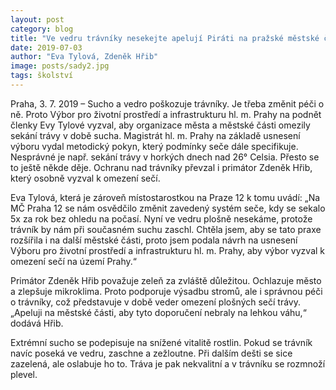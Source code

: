 ```yaml
---
layout: post
category: blog
title: "Ve vedru trávníky nesekejte apelují Piráti na pražské městské části"
date: 2019-07-03
author: "Eva Tylová, Zdeněk Hřib"
image: posts/sady2.jpg
tags: školství
---
```


Praha, 3. 7. 2019 – Sucho a vedro poškozuje trávníky. Je třeba změnit péči o ně. Proto Výbor pro životní prostředí a infrastrukturu hl. m. Prahy na podnět členky Evy Tylové vyzval, aby organizace města a městské části omezily sekání trávy v době sucha. Magistrát hl. m. Prahy na základě usnesení výboru vydal metodický pokyn, který podmínky seče dále specifikuje. Nesprávné je např. sekání trávy v horkých dnech nad 26° Celsia. Přesto se to ještě někde děje. Ochranu nad trávníky převzal i primátor Zdeněk Hřib, který osobně vyzval k omezení sečí.

Eva Tylová, která je zároveň místostarostkou na Praze 12 k tomu uvádí: „Na MČ Praha 12 se nám osvědčilo změnit zavedený systém seče, kdy se sekalo 5x za rok bez ohledu na počasí. Nyní ve vedru plošně nesekáme, protože trávník by nám při současném suchu zaschl. Chtěla jsem, aby se tato praxe rozšířila i na další městské části, proto jsem podala návrh na usnesení Výboru pro životní prostředí a infrastrukturu hl. m. Prahy, aby výbor vyzval k omezení sečí na území Prahy.“

Primátor Zdeněk Hřib považuje zeleň za zvláště důležitou. Ochlazuje město a zlepšuje mikroklima. Proto podporuje výsadbu stromů, ale i správnou péči o trávníky, což představuje v době veder omezení plošných sečí trávy. „Apeluji na městské části, aby tyto doporučení nebraly na lehkou váhu,“ dodává Hřib.

Extrémní sucho se podepisuje na snížené vitalitě rostlin. Pokud se trávník navíc poseká ve vedru, zaschne a zežloutne.  Při dalším dešti se sice zazelená, ale oslabuje ho to. Tráva je pak nekvalitní a v trávníku se rozmnoží plevel.

